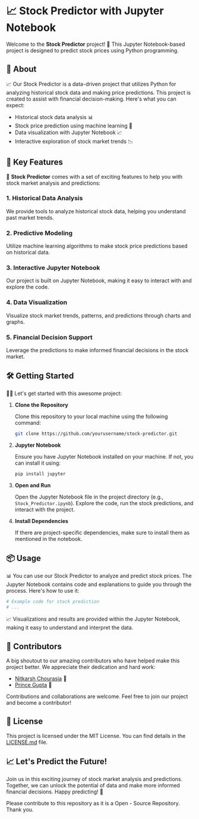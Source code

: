 # 📈 Stock Predictor with Jupyter Notebook

Welcome to the **Stock Predictor** project! 🚀 This Jupyter Notebook-based project is designed to predict stock prices using Python programming.

## 📌 About

📈 Our Stock Predictor is a data-driven project that utilizes Python for analyzing historical stock data and making price predictions. This project is created to assist with financial decision-making. Here's what you can expect:

- Historical stock data analysis 📊
- Stock price prediction using machine learning 🤖
- Data visualization with Jupyter Notebook 📈
- Interactive exploration of stock market trends 📉

## 🚀 Key Features

🌟 **Stock Predictor** comes with a set of exciting features to help you with stock market analysis and predictions:

### 1. Historical Data Analysis

We provide tools to analyze historical stock data, helping you understand past market trends.

### 2. Predictive Modeling

Utilize machine learning algorithms to make stock price predictions based on historical data.

### 3. Interactive Jupyter Notebook

Our project is built on Jupyter Notebook, making it easy to interact with and explore the code.

### 4. Data Visualization

Visualize stock market trends, patterns, and predictions through charts and graphs.

### 5. Financial Decision Support

Leverage the predictions to make informed financial decisions in the stock market.

## 🛠 Getting Started

👨‍💻 Let's get started with this awesome project:

1. **Clone the Repository**

    Clone this repository to your local machine using the following command:

    ```bash
    git clone https://github.com/yourusername/stock-predictor.git
    ```

2. **Jupyter Notebook**

    Ensure you have Jupyter Notebook installed on your machine. If not, you can install it using:

    ```bash
    pip install jupyter
    ```

3. **Open and Run**

    Open the Jupyter Notebook file in the project directory (e.g., `Stock_Predictor.ipynb`). Explore the code, run the stock predictions, and interact with the project.

4. **Install Dependencies**

    If there are project-specific dependencies, make sure to install them as mentioned in the notebook.

## 📦 Usage

📊 You can use our Stock Predictor to analyze and predict stock prices. The Jupyter Notebook contains code and explanations to guide you through the process. Here's how to use it:

```python
# Example code for stock prediction
# ...
```

📈 Visualizations and results are provided within the Jupyter Notebook, making it easy to understand and interpret the data.

## 🤝 Contributors

A big shoutout to our amazing contributors who have helped make this project better. We appreciate their dedication and hard work:

- [Nitkarsh Chourasia](https://github.com/NitkarshChourasia) 🚀
- [Prince Gupta](https://github.com/princegupta18) 🚀

Contributions and collaborations are welcome. Feel free to join our project and become a contributor!

## 📝 License

This project is licensed under the MIT License. You can find details in the [LICENSE.md](LICENSE.md) file.

## 📈 Let's Predict the Future!

Join us in this exciting journey of stock market analysis and predictions. Together, we can unlock the potential of data and make more informed financial decisions. Happy predicting! 🌟

Please contribute to this repository as it is a Open - Source Repository. 
Thank you.
